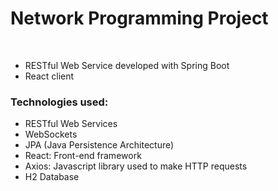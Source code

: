 # Network Programming Project

<br>

* RESTful Web Service developed with Spring Boot
* React client

### Technologies used:
* RESTful Web Services
* WebSockets
* JPA (Java Persistence Architecture)
* React: Front-end framework
* Axios: Javascript library used to make HTTP requests
* H2 Database
